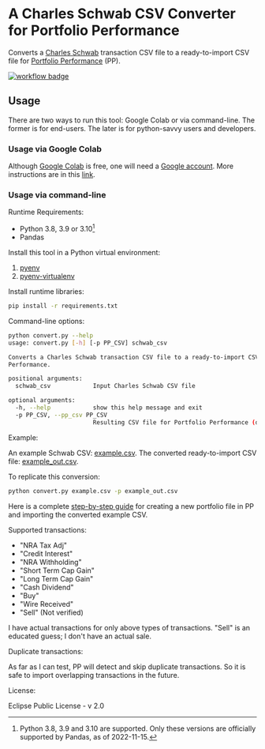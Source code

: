 # A Charles Schwab CSV Converter for Portfolio Performance

Converts a [Charles Schwab](https://www.schwab.com/) transaction CSV file to a ready-to-import CSV file for [Portfolio Performance](https://www.portfolio-performance.info/en/) (PP).

[![workflow badge](https://github.com/rlan/convert-csv-schwab2pp/actions/workflows/python-app.yml/badge.svg)](https://github.com/rlan/convert-csv-schwab2pp/actions)

## Usage

There are two ways to run this tool: Google Colab or via command-line. The former is for end-users. The later is for python-savvy users and developers.

### Usage via Google Colab

Although [Google Colab](https://colab.research.google.com/) is free, one will need a [Google account](https://www.google.com/account/about/).
More instructions are in this [link](https://colab.research.google.com/drive/1uyuqQmZA8tg8XlHsVV2IKsVq4B-SiSMo?usp=sharing).

### Usage via command-line

Runtime Requirements:

* Python 3.8, 3.9 or 3.10[^1]
* Pandas

Install this tool in a Python virtual environment:

1. [pyenv](https://github.com/pyenv/pyenv)
2. [pyenv-virtualenv](https://github.com/pyenv/pyenv-virtualenv)

Install runtime libraries:

```sh
pip install -r requirements.txt
```

Command-line options:

```sh
python convert.py --help
usage: convert.py [-h] [-p PP_CSV] schwab_csv

Converts a Charles Schwab transaction CSV file to a ready-to-import CSV file for Portfolio
Performance.

positional arguments:
  schwab_csv            Input Charles Schwab CSV file

optional arguments:
  -h, --help            show this help message and exit
  -p PP_CSV, --pp_csv PP_CSV
                        Resulting CSV file for Portfolio Performance (default: pp.csv)
```

Example:

An example Schwab CSV: [example.csv](example.csv).
The converted ready-to-import CSV file: [example_out.csv](example_out.csv).

To replicate this conversion:

```sh
python convert.py example.csv -p example_out.csv
```

Here is a complete [step-by-step guide](./guide/README.md) for creating a new portfolio file in PP and importing the converted example CSV.

Supported transactions:

* "NRA Tax Adj"
* "Credit Interest"
* "NRA Withholding"
* "Short Term Cap Gain"
* "Long Term Cap Gain"
* "Cash Dividend"
* "Buy"
* "Wire Received"
* "Sell" (Not verified)

I have actual transactions for only above types of transactions. "Sell" is an educated guess; I don't have an actual sale.

Duplicate transactions:

As far as I can test, PP will detect and skip duplicate transactions. So it is safe to import overlapping transactions in the future.

License:

Eclipse Public License - v 2.0

[^1]: Python 3.8, 3.9 and 3.10 are supported. Only these versions are officially supported by Pandas, as of 2022-11-15.
